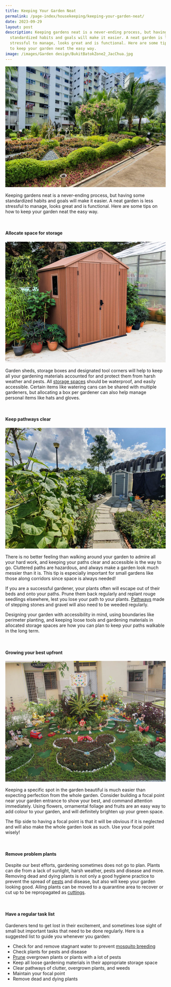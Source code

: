 ```yaml
---
title: Keeping Your Garden Neat
permalink: /page-index/housekeeping/keeping-your-garden-neat/
date: 2023-09-29
layout: post
description: Keeping gardens neat is a never-ending process, but having some
  standardized habits and goals will make it easier. A neat garden is less
  stressful to manage, looks great and is functional. Here are some tips on how
  to keep your garden neat the easy way.
image: /images/Garden design/BukitBatokZone2_JacChua.jpg
---
```

<section>
	<img title="Bukit Batok Zone 2 'Cosy Garden'. Photo by Jacqueline Chua." src="/images/Garden%20design/BukitBatokZone2_JacChua.jpg">
	<p>Keeping gardens neat is a never-ending process, but having some standardized habits and goals will make it easier. A neat garden is less stressful to manage, looks great and is functional. Here are some tips on how to keep your garden neat the easy way.</p>
	<br>
</section>

<section>
	<h4>Allocate space for storage</h4>
	<img title="Photo by Jacqueline Chua." src="/images/Hardscapes/Storage_JacChua%20(6).jpg">
	<p>Garden sheds, storage boxes and designated tool corners will help to keep all your gardening materials accounted for and protect them from harsh weather and pests. All <a href="/page-index/hardscapes/storage/">storage spaces</a> should be waterproof, and easily accessible.
Certain items like watering cans can be shared with multiple gardeners, but allocating a box per gardener can also help manage personal items like hats and gloves.</p>
	<br>
</section>

<section>
	<h4>Keep pathways clear</h4>
	<img title="Photo by Jacqueline Chua." src="/images/Hardscapes/Pathway_JacChua%20(5).jpg">
	<p>There is no better feeling than walking around your garden to admire all your hard work, and keeping your paths clear and accessible is the way to go. Cluttered paths are hazardous, and always make a garden look much messier than it is. This tip is especially important for small gardens like those along corridors since space is always needed!</p>
	<p>If you are a successful gardener, your plants often will escape out of their beds and onto your paths. Prune them back regularly and replant rouge seedlings elsewhere, lest you lose your path to your plants. <a href="/page-index/hardscapes/pathways/">Pathways</a> made of stepping stones and gravel will also need to be weeded regularly.</p>
	<p>Designing your garden with accessibility in mind, using boundaries like perimeter planting, and keeping loose tools and gardening materials in allocated storage spaces are how you can plan to keep your paths walkable in the long term.</p>
	<br>
</section>

<section>
	<h4>Growing your best upfront</h4>
	<img title="Wellness Kampung @Blk 1115 Chong Pang. Photo by Jacqueline Chua." src="/images/Garden%20design/YishunHealth_JacChua%20(2).jpg">
	<p>Keeping a specific spot in the garden beautiful is much easier than expecting perfection from the whole garden. Consider building a focal point near your garden entrance to show your best, and command attention immediately. Using flowers, ornamental foliage and fruits are an easy way to add colour to your garden, and will definitely brighten up your green space.</p>
	<p>The flip side to having a focal point is that it will be obvious if it is neglected and will also make the whole garden look as such. Use your focal point wisely!</p>
	<br>
</section>

<section>
	<h4>Remove problem plants</h4>
	<p>Despite our best efforts, gardening sometimes does not go to plan. Plants can die from a lack of sunlight, harsh weather, pests and disease and more. Removing dead and dying plants is not only a good hygiene practice to prevent the spread of <a href="/page-index/pests/pests/">pests</a> and disease, but also will keep your garden looking good. 
Ailing plants can be moved to a quarantine area to recover or cut up to be repropagated as <a href="/page-index/horticulture-techniques/propagating-by-cuttings/">cuttings</a>. </p>
	<br>
</section>

<section>
	<h4>Have a regular task list</h4>
	<p>Gardeners tend to get lost in their excitement, and sometimes lose sight of small but important tasks that need to be done regularly. Here is a suggested list to guide you whenever you garden:</p>
	<ul>
		<li>Check for and remove stagnant water to prevent <a href="/page-index/housekeeping/keeping-your-gardens-mosquito-free/">mosquito breeding</a></li>
		<li>Check plants for pests and disease</li>
		<li><a href="/page-index/horticulture-techniques/pruning/">Prune</a> overgrown plants or plants with a lot of pests</li>
		<li>Keep all loose gardening materials in their appropriate storage space</li>
		<li>Clear pathways of clutter, overgrown plants, and weeds</li>
		<li>Maintain your focal point</li>
		<li>Remove dead and dying plants</li>
	</ul>
	<br>
</section>
